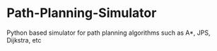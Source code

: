 # Path-Planning-Simulator
Python based simulator for path planning algorithms such as A*, JPS, Dijkstra, etc

